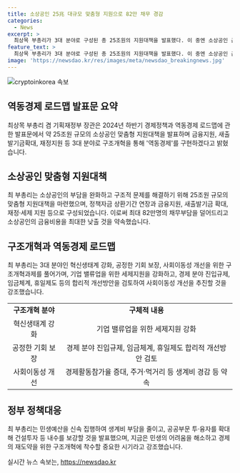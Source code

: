 ```yaml
---
title: 소상공인 25兆 대규모 맞춤형 지원으로 82만 채무 경감
categories:
  - News
excerpt: >
  최상목 부총리가 3대 분야로 구성된 총 25조원의 지원대책을 발표했다. 이 중엔 소상공인 금융지원, 새출발기금 확대, 재정·세제 지원 등이 포함돼 있으며 총 82만명의 부담을 덜어줄 것으로 전망된다. 새로운 소상공인 지원책뿐만 아니라 세제 지원과 구조개혁 등을 통해 역동경제를 실현하고자 하며, 이를 통해 자금 상환기간 연장, 저금리 대출로 전환 등으로 부담을 완화하고 경쟁력을 강화할 계획이다. 최 부총리는 또한 새출발기금을 확대함으로써 약 30만명의 채무조정을 지원할 것이라고 밝혔다. 부총리는 민생예산을 신속 집행하고 지원을 확대하는 등 서민·중산층 시대를 위해 구체적인 경제정책을 발표했다.
feature_text: >
  최상목 부총리가 3대 분야로 구성된 총 25조원의 지원대책을 발표했다. 이 중엔 소상공인 금융지원, 새출발기금 확대, 재정·세제 지원 등이 포함돼 있으며 총 82만명의 부담을 덜어줄 것으로 전망된다. 새로운 소상공인 지원책뿐만 아니라 세제 지원과 구조개혁 등을 통해 역동경제를 실현하고자 하며, 이를 통해 자금 상환기간 연장, 저금리 대출로 전환 등으로 부담을 완화하고 경쟁력을 강화할 계획이다. 최 부총리는 또한 새출발기금을 확대함으로써 약 30만명의 채무조정을 지원할 것이라고 밝혔다. 부총리는 민생예산을 신속 집행하고 지원을 확대하는 등 서민·중산층 시대를 위해 구체적인 경제정책을 발표했다.
image: 'https://newsdao.kr/res/images/meta/newsdao_breakingnews.jpg'
---
```


<p><img src="https://newsdao.kr/res/images/meta/newsdao_breakingnews.jpg" alt="cryptoinkorea 속보" /></p>

<h2 data-ke-size="size26">역동경제 로드맵 발표문 요약</h2>

<p data-ke-size="size16">최상목 부총리 겸 기획재정부 장관은 2024년 하반기 경제정책과 역동경제 로드맵에 관한 발표문에서 약 25조원 규모의 소상공인 맞춤형 지원대책을 발표하며 금융지원, 새출발기금확대, 재정지원 등 3대 분야로 구조개혁을 통해 '역동경제'를 구현하겠다고 밝혔습니다.</p>

<h2 data-ke-size="size26">소상공인 맞춤형 지원대책</h2>

<p data-ke-size="size16">최 부총리는 소상공인의 부담을 완화하고 구조적 문제를 해결하기 위해 25조원 규모의 맞춤형 지원대책을 마련했으며, 정책자금 상환기간 연장과 금융지원, 새출발기금 확대, 재정·세제 지원 등으로 구성되었습니다. 이로써 최대 82만명의 채무부담을 덜어드리고 소상공인의 금융비용을 최대한 낮출 것을 약속했습니다.</p>

<h2 data-ke-size="size26">구조개혁과 역동경제 로드맵</h2>

<p data-ke-size="size16">최 부총리는 3대 분야인 혁신생태계 강화, 공정한 기회 보장, 사회이동성 개선을 위한 구조개혁과제를 풀어가며, 기업 밸류업을 위한 세제지원을 강화하고, 경제 분야 진입규제, 임금체계, 휴일제도 등의 합리적 개선방안을 검토하여 사회이동성 개선을 추진할 것을 강조했습니다.</p>

<table>
    <tr>
        <td style="text-align: center; height: 17px;"><b>구조개혁 분야</b></td>
        <td style="text-align: center; height: 17px;"><b>구체적 내용</b></td>
    </tr>
    <tr>
        <td style="text-align: center; height: 17px;">혁신생태계 강화</td>
        <td style="text-align: center; height: 17px;">기업 밸류업을 위한 세제지원 강화</td>
    </tr>
    <tr>
        <td style="text-align: center; height: 17px;">공정한 기회 보장</td>
        <td style="text-align: center; height: 17px;">경제 분야 진입규제, 임금체계, 휴일제도 합리적 개선방안 검토</td>
    </tr>
    <tr>
        <td style="text-align: center; height: 17px;">사회이동성 개선</td>
        <td style="text-align: center; height: 17px;">경제활동참가율 증대, 주거·먹거리 등 생계비 경감 등 약속</td>
    </tr>
</table>

<h2 data-ke-size="size26">정부 정책대응</h2>

<p data-ke-size="size16">최 부총리는 민생예산을 신속 집행하여 생계비 부담을 줄이고, 공공부문 투·융자를 확대해 건설투자 등 내수를 보강할 것을 발표했으며, 지금은 민생의 어려움을 해소하고 경제의 재도약을 위한 구조개혁에 착수할 중요한 시기라고 강조했습니다.</p>
실시간 뉴스 속보는, <a href="https://newsdao.kr" rel="dofollow">https://newsdao.kr</a>


